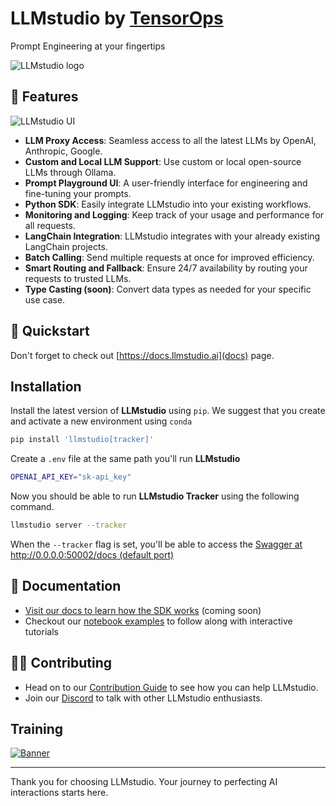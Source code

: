 # LLMstudio by [TensorOps](http://tensorops.ai "TensorOps")

Prompt Engineering at your fingertips

![LLMstudio logo](https://imgur.com/Xqsj6V2.gif)

## 🌟 Features

![LLMstudio UI](https://imgur.com/wrwiIUs.png)

- **LLM Proxy Access**: Seamless access to all the latest LLMs by OpenAI, Anthropic, Google.
- **Custom and Local LLM Support**: Use custom or local open-source LLMs through Ollama.
- **Prompt Playground UI**: A user-friendly interface for engineering and fine-tuning your prompts.
- **Python SDK**: Easily integrate LLMstudio into your existing workflows.
- **Monitoring and Logging**: Keep track of your usage and performance for all requests.
- **LangChain Integration**: LLMstudio integrates with your already existing LangChain projects.
- **Batch Calling**: Send multiple requests at once for improved efficiency.
- **Smart Routing and Fallback**: Ensure 24/7 availability by routing your requests to trusted LLMs.
- **Type Casting (soon)**: Convert data types as needed for your specific use case.

## 🚀 Quickstart

Don't forget to check out [https://docs.llmstudio.ai](docs) page.

## Installation

Install the latest version of **LLMstudio** using `pip`. We suggest that you create and activate a new environment using `conda`

```bash
pip install 'llmstudio[tracker]'
```

Create a `.env` file at the same path you'll run **LLMstudio**

```bash
OPENAI_API_KEY="sk-api_key"
```

Now you should be able to run **LLMstudio Tracker** using the following command.

```bash
llmstudio server --tracker
```

When the `--tracker` flag is set, you'll be able to access the [Swagger at http://0.0.0.0:50002/docs (default port)](http://0.0.0.0:50002/docs)

## 📖 Documentation

- [Visit our docs to learn how the SDK works](https://docs.LLMstudio.ai) (coming soon)
- Checkout our [notebook examples](https://github.com/TensorOpsAI/LLMstudio/tree/main/examples) to follow along with interactive tutorials

## 👨‍💻 Contributing

- Head on to our [Contribution Guide](https://github.com/TensorOpsAI/LLMstudio/tree/main/CONTRIBUTING.md) to see how you can help LLMstudio.
- Join our [Discord](https://discord.gg/GkAfPZR9wy) to talk with other LLMstudio enthusiasts.

## Training

[![Banner](https://imgur.com/XTRFZ4m.png)](https://www.tensorops.ai/llm-studio-workshop)

---

Thank you for choosing LLMstudio. Your journey to perfecting AI interactions starts here.
